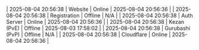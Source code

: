 | 2025-08-04 20:56:38 | Website | Online | 2025-08-04 20:56:36 |
| 2025-08-04 20:56:38 | Registration | Offline | N/A |
| 2025-08-04 20:56:38 | Auth Server | Online | 2025-08-04 20:56:36 |
| 2025-08-04 20:56:38 | Kezan (PvE) | Offline | 2025-08-03 17:58:02 |
| 2025-08-04 20:56:38 | Gurubashi (PvP) | Offline | N/A |
| 2025-08-04 20:56:38 | Cloudflare | Online | 2025-08-04 20:56:36 |
